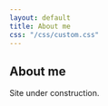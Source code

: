 ```yaml
---
layout: default
title: About me
css: "/css/custom.css"
---
```


<div class="container font-16">
  <h2>About me</h2>
  <p>Site under construction.</p>
</div>
